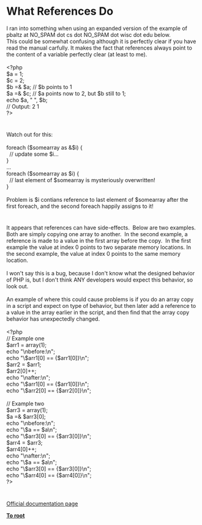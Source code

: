 # What References Do




<div class="phpcode"><span class="html">
I ran into something when using an expanded version of the example of pbaltz at NO_SPAM dot cs dot NO_SPAM dot wisc dot edu below.<br>This could be somewhat confusing although it is perfectly clear if you have read the manual carfully. It makes the fact that references always point to the content of a variable perfectly clear (at least to me).<br><br><span class="default">&lt;?php<br>$a </span><span class="keyword">= </span><span class="default">1</span><span class="keyword">;<br></span><span class="default">$c </span><span class="keyword">= </span><span class="default">2</span><span class="keyword">;<br></span><span class="default">$b </span><span class="keyword">=&amp; </span><span class="default">$a</span><span class="keyword">; </span><span class="comment">// $b points to 1<br></span><span class="default">$a </span><span class="keyword">=&amp; </span><span class="default">$c</span><span class="keyword">; </span><span class="comment">// $a points now to 2, but $b still to 1;<br></span><span class="keyword">echo </span><span class="default">$a</span><span class="keyword">, </span><span class="string">&quot; &quot;</span><span class="keyword">, </span><span class="default">$b</span><span class="keyword">;<br></span><span class="comment">// Output: 2 1<br></span><span class="default">?&gt;</span>
</span>
</div>
  

#


<div class="phpcode"><span class="html">
Watch out for this:<br><br>foreach ($somearray as &amp;$i) {<br>&#xA0; // update some $i...<br>}<br>...<br>foreach ($somearray as $i) {<br>&#xA0; // last element of $somearray is mysteriously overwritten!<br>}<br><br>Problem is $i contians reference to last element of $somearray after the first foreach, and the second foreach happily assigns to it!</span>
</div>
  

#


<div class="phpcode"><span class="html">
It appears that references can have side-effects.&#xA0; Below are two examples.&#xA0; Both are simply copying one array to another.&#xA0; In the second example, a reference is made to a value in the first array before the copy.&#xA0; In the first example the value at index 0 points to two separate memory locations. In the second example, the value at index 0 points to the same memory location. <br><br>I won&apos;t say this is a bug, because I don&apos;t know what the designed behavior of PHP is, but I don&apos;t think ANY developers would expect this behavior, so look out.<br><br>An example of where this could cause problems is if you do an array copy in a script and expect on type of behavior, but then later add a reference to a value in the array earlier in the script, and then find that the array copy behavior has unexpectedly changed.<br><br><span class="default">&lt;?php<br></span><span class="comment">// Example one<br></span><span class="default">$arr1 </span><span class="keyword">= array(</span><span class="default">1</span><span class="keyword">);<br>echo </span><span class="string">&quot;\nbefore:\n&quot;</span><span class="keyword">;<br>echo </span><span class="string">&quot;\$arr1[0] == </span><span class="keyword">{</span><span class="default">$arr1</span><span class="keyword">[</span><span class="default">0</span><span class="keyword">]}</span><span class="string">\n&quot;</span><span class="keyword">;<br></span><span class="default">$arr2 </span><span class="keyword">= </span><span class="default">$arr1</span><span class="keyword">;<br></span><span class="default">$arr2</span><span class="keyword">[</span><span class="default">0</span><span class="keyword">]++;<br>echo </span><span class="string">&quot;\nafter:\n&quot;</span><span class="keyword">;<br>echo </span><span class="string">&quot;\$arr1[0] == </span><span class="keyword">{</span><span class="default">$arr1</span><span class="keyword">[</span><span class="default">0</span><span class="keyword">]}</span><span class="string">\n&quot;</span><span class="keyword">;<br>echo </span><span class="string">&quot;\$arr2[0] == </span><span class="keyword">{</span><span class="default">$arr2</span><span class="keyword">[</span><span class="default">0</span><span class="keyword">]}</span><span class="string">\n&quot;</span><span class="keyword">;<br><br></span><span class="comment">// Example two<br></span><span class="default">$arr3 </span><span class="keyword">= array(</span><span class="default">1</span><span class="keyword">);<br></span><span class="default">$a </span><span class="keyword">=&amp; </span><span class="default">$arr3</span><span class="keyword">[</span><span class="default">0</span><span class="keyword">];<br>echo </span><span class="string">&quot;\nbefore:\n&quot;</span><span class="keyword">;<br>echo </span><span class="string">&quot;\$a == </span><span class="default">$a</span><span class="string">\n&quot;</span><span class="keyword">;<br>echo </span><span class="string">&quot;\$arr3[0] == </span><span class="keyword">{</span><span class="default">$arr3</span><span class="keyword">[</span><span class="default">0</span><span class="keyword">]}</span><span class="string">\n&quot;</span><span class="keyword">;<br></span><span class="default">$arr4 </span><span class="keyword">= </span><span class="default">$arr3</span><span class="keyword">;<br></span><span class="default">$arr4</span><span class="keyword">[</span><span class="default">0</span><span class="keyword">]++;<br>echo </span><span class="string">&quot;\nafter:\n&quot;</span><span class="keyword">;<br>echo </span><span class="string">&quot;\$a == </span><span class="default">$a</span><span class="string">\n&quot;</span><span class="keyword">;<br>echo </span><span class="string">&quot;\$arr3[0] == </span><span class="keyword">{</span><span class="default">$arr3</span><span class="keyword">[</span><span class="default">0</span><span class="keyword">]}</span><span class="string">\n&quot;</span><span class="keyword">;<br>echo </span><span class="string">&quot;\$arr4[0] == </span><span class="keyword">{</span><span class="default">$arr4</span><span class="keyword">[</span><span class="default">0</span><span class="keyword">]}</span><span class="string">\n&quot;</span><span class="keyword">;<br></span><span class="default">?&gt;</span>
</span>
</div>
  

#

[Official documentation page](https://www.php.net/manual/en/language.references.whatdo.php)

**[To root](/)**